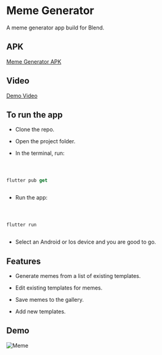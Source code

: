 # Meme Generator

A meme generator app build for Blend.

## APK

[Meme Generator APK](https://drive.google.com/file/d/1rEy6d9rVcz6UoUEgtwUo-9JXT-I5oD13/view?usp=sharing)

## Video

[Demo Video](https://drive.google.com/file/d/1we1-Ot5ucjnkXFndRd_sBfbDnxKLIx2c/view?usp=sharing)

## To run the app

- Clone the repo.

- Open the project folder.

- In the terminal, run:

```dart



flutter pub get



```

- Run the app:

```dart



flutter run



```

- Select an Android or Ios device and you are good to go.

## Features

- Generate memes from a list of existing templates.

- Edit existing templates for memes.

- Save memes to the gallery.

- Add new templates.

## Demo

![Meme](https://user-images.githubusercontent.com/44650484/164968252-1612054f-f726-4b69-a4d8-c847ba234250.gif)
